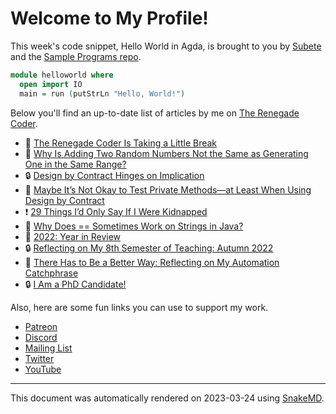# Welcome to My Profile!

This week's code snippet, Hello World in Agda, is brought to you by [Subete](https://subete.jeremygrifski.com/en/latest/) and the [Sample Programs repo](https://sampleprograms.io/).

```Agda
module helloworld where
  open import IO
  main = run (putStrLn "Hello, World!")
```

Below you'll find an up-to-date list of articles by me on [The Renegade Coder](https://therenegadecoder.com).

- :dango: [The Renegade Coder Is Taking a Little Break](https://therenegadecoder.com/meta/the-renegade-coder-is-taking-a-little-break/)
- :milky_way: [Why Is Adding Two Random Numbers Not the Same as Generating One in the Same Range?](https://therenegadecoder.com/code/why-is-adding-two-random-numbers-not-the-same-as-generating-one-in-the-same-range/)
- :lock: [Design by Contract Hinges on Implication](https://therenegadecoder.com/code/design-by-contract-hinges-on-implication/)
- :dango: [Maybe It’s Not Okay to Test Private Methods—at Least When Using Design by Contract](https://therenegadecoder.com/code/maybe-its-not-okay-to-test-private-methods-at-least-when-using-design-by-contract/)
- :exclamation: [29 Things I’d Only Say If I Were Kidnapped](https://therenegadecoder.com/blog/29-things-id-only-say-if-i-were-kidnapped/)
- :dango: [Why Does == Sometimes Work on Strings in Java?](https://therenegadecoder.com/code/why-does-double-equals-sometimes-work-on-strings-in-java/)
- :door: [2022: Year in Review](https://therenegadecoder.com/meta/2022-year-in-review/)
- :lock: [Reflecting on My 8th Semester of Teaching: Autumn 2022](https://therenegadecoder.com/blog/reflecting-on-my-8th-semester-of-teaching-autumn-2022/)
- :tea: [There Has to Be a Better Way: Reflecting on My Automation Catchphrase](https://therenegadecoder.com/blog/there-has-to-be-a-better-way-reflecting-on-my-automation-catchphrase/)
- :lock: [I Am a PhD Candidate!](https://therenegadecoder.com/blog/i-am-a-phd-candidate/)

Also, here are some fun links you can use to support my work.

- [Patreon](https://www.patreon.com/TheRenegadeCoder)
- [Discord](https://discord.gg/Jhmtj7Z)
- [Mailing List](https://therenegadecoder.com/about/newsletter)
- [Twitter](https://twitter.com/RenegadeCoder94)
- [YouTube](https://www.youtube.com/channel/UCpyoVwOqYRlSAEUPEn7P9hw)

---

This document was automatically rendered on 2023-03-24 using [SnakeMD](https://www.snakemd.io).